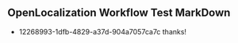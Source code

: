 ## OpenLocalization Workflow Test MarkDown
* 12268993-1dfb-4829-a37d-904a7057ca7c thanks!

<!--HONumber=Sep16_HO1-->


